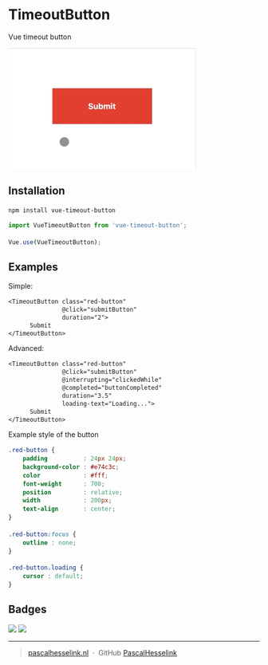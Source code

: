 # TimeoutButton

Vue timeout button


![example](example.gif)

## Installation

```
npm install vue-timeout-button
```

```js
import VueTimeoutButton from 'vue-timeout-button';

Vue.use(VueTimeoutButton);
```

## Examples

Simple:
```vue
<TimeoutButton class="red-button"
               @click="submitButton"
               duration="2">
      Submit
</TimeoutButton>
```

Advanced:
```vue
<TimeoutButton class="red-button"
               @click="submitButton"
               @interrupting="clickedWhile"
               @completed="buttonCompleted"
               duration="3.5"
               loading-text="Loading...">
      Submit
</TimeoutButton>
```

Example style of the button
```css
.red-button {
    padding          : 24px 24px;
    background-color : #e74c3c;
    color            : #fff;
    font-weight      : 700;
    position         : relative;
    width            : 200px;
    text-align       : center;
}

.red-button:focus {
    outline : none;
}

.red-button.loading {
    cursor : default;
}
```

## Badges

![](https://img.shields.io/badge/license-MIT-blue.svg)
![](https://img.shields.io/badge/status-stable-green.svg)

---

> [pascalhesselink.nl](https://pascalhesselink.nl) &nbsp;&middot;&nbsp;
> GitHub [PascalHesselink](https://github.com/PascalHesselink)
